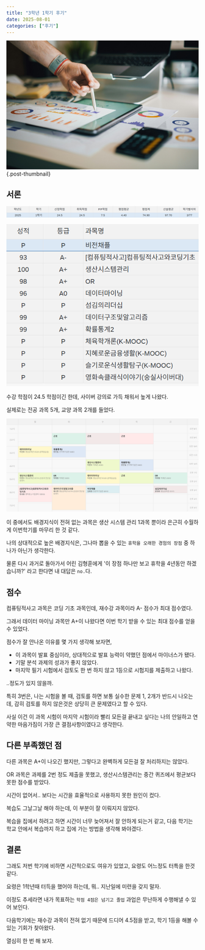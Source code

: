 ```yaml
---
title: "3학년 1학기 후기"
date: 2025-08-01
categories: ["후기"]
---
```


![](/img/stat-thumb.jpg){.post-thumbnail}

## 서론

![학기 점수](img/2025-08-01-03-05-44.png)

![과목 점수](img/2025-08-01-03-05-31.png)

수강 학점이 24.5 학점이긴 한데, 사이버 강의로 가득 채워서 높게 나왔다.

실제로는 전공 과목 5개, 교양 과목 2개를 들었다.

![시간표](img/2025-08-01-03-23-22.png)

이 중에서도 배경지식이 전혀 없는 과목은 생산 시스템 관리 1과목 뿐이라 은근히 수월하게 이번학기를 마무리 한 것 같다.

나의 상대적으로 높은 배경지식은, 그나마 뽑을 수 있는 `휴학을 오래한 경험의 장점` 중 하나가 아닌가 생각한다.

물론 다시 과거로 돌아가서 어린 김형훈에게 '이 장점 하나만 보고 휴학을 4년동안 하겠습니까?' 라고 한다면 내 대답은 `no.`다.

## 점수

컴퓨팅적사고 과목은 코딩 기초 과목인데, 재수강 과목이라 A- 점수가 최대 점수였다.

그래서 데이터 마이닝 과목만 A+이 나왔다면 이번 학기 받을 수 있는 최대 점수를 얻을 수 있었다.

점수가 잘 안나온 이유를 몇 가지 생각해 보자면,

- 이 과목이 발표 중심이라, 상대적으로 발표 능력이 약했던 점에서 마이너스가 됐다.
- 기말 분석 과제의 성과가 좋지 않았다.
- 마지막 필기 시험에서 검토도 한 번 하지 않고 1등으로 시험지를 제출하고 나왔다.

..정도가 있지 않을까.

특히 3번은, 나는 시험을 볼 때, 검토를 하면 보통 실수한 문제 1, 2개가 반드시 나오는데, 감히 검토를 하지 않은것은 상당히 큰 문제였다고 할 수 있다.

사실 이건 이 과목 시험이 마지막 시험이라 빨리 모든걸 끝내고 싶다는 나의 안일하고 연약한 마음가짐이 가장 큰 결점사항이였다고 생각한다.

## 다른 부족했던 점

다른 과목은 A+이 나오긴 했지만, 그렇다고 완벽하게 모든걸 잘 처리하지는 않았다.

OR 과목은 과제를 2번 정도 제출을 못했고, 생산시스템관리는 중간 퀴즈에서 평균보다 못한 점수를 받았다.

시간이 없어서.. 보다는 시간을 효율적으로 사용하지 못한 원인이 컸다.

복습도 그날그날 해야 하는데, 이 부분이 잘 이뤄지지 않았다.

복습을 집에서 하려고 하면 시간이 너무 늦어져서 잘 안하게 되는거 같고, 다음 학기는 학교 안에서 복습까지 하고 집에 가는 방법을 생각해 봐야겠다.

## 결론

그래도 저번 학기에 비하면 시간적으로도 여유가 있었고, 요령도 어느정도 터특을 한것 같다.

요령은 1학년때 터득을 했어야 하는데, 뭐.. 지난일에 미련을 갖지 말자.

이정도 추세라면 내가 목표하는 `학점 4점은 넘기고 졸업` 과업은 무난하게 수행해낼 수 있어 보인다.

다음학기에는 재수강 과목이 전혀 없기 때문에 드디어 4.5점을 받고, 학기 1등을 해볼 수 있는 기회가 찾아왔다.

열심히 한 번 해 보자.
